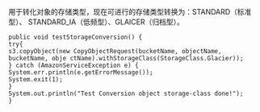 
用于转化对象的存储类型，现在可进行的存储类型转换为：STANDARD（标准型）、 STANDARD_IA（低频型）、GLAICER（归档型）。 
```
public void testStorageConversion() { 
try{ 
s3.copyObject(new CopyObjectRequest(bucketName, objectName, bucketName, obje ctName).withStorageClass(StorageClass.Glacier)); 
} catch (AmazonServiceException e) { 
System.err.println(e.getErrorMessage()); 
System.exit(1); 
} 
System.out.println("Test Conversion object storage‐class done!"); 
}
```
